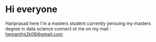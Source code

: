 # Hi everyone 
Hariprasad here I'm a masters student currently persuing my masters degree in data science 
connect ot me on my mail : hemanths2k06@gmail.com
